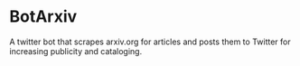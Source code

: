 # BotArxiv
A twitter bot that scrapes arxiv.org for articles and posts them to Twitter for increasing publicity and cataloging.
